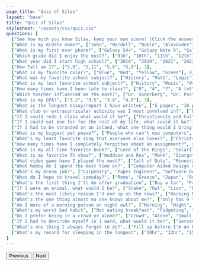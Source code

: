 ```yaml
---
page_title: "Quiz of Silas"
layout: "base"
title: "Quiz of Silas"
stylesheet: "/assets/css/quiz.css"
questions: [
  ["See how much you know Silas, keep your own score! (Click the answer to see if you are right!)", ["Ok", "Red means wrong", "Green means right", "Use buttons to switch between"], 0],
  ["What is my middle name?", ["John", "Nordell", "Noble", "Alexander"], 1],
  ["What is my first ever phone?", ["Galaxy S4+", "Galaxy Note 9", "Galaxy S9+", "Pixel 5 Pro"], 0],
  ["Which grade did I enjoy the most?", ["9th", "10th", "11th", "12th"], 2],
  ["What year did I start high school?", ["2019", "2020", "2021", "2022"], 2],
  ["How Tall am I?", ["5,8", "5,11", "5,6", "5,9"], 3],
  ["What is my favorite color?", ["Blue", "Red", "Yellow", "Green"], 0],
  ["What was my favorite school subject?", ["History", "Math", "Logic", "Grammar"], 1],
  ["What is my lest favorite school subject?", ["History", "Music", "Writing", "Grammar"], 3],
  ["How many times have I been late to class?", ["0", "4", "7", "A lot"], 1],
  ["Which teacher influenced me the most?", ["Dr. Soderberg", "Dr. Postma", "Mrs. Jill", "Mr. Swait"], 1],
  ["What is my GPA?", ["3.2", "3.5", "3.8", "4.0"], 3],
  ["What is the longest essay/report I have written", ["5 pages", "10 pages", "20 pages", "20+ pages"], 3],
  ["What club or extracurricular activity was I most involved in?", ["Piano Lessons", "Student Council", "Yearbook Committee", "Chess Club"], 1],
  ["If I could redo 1 class what would it be?", ["Christianity and Culture (Dr. Postma)", "American History (Mr. Harrell)", "Pre-calc with Trig (Mrs. Jill)", "Rhetoric (Dr. Soderberg)"], 0],
  ["If I could eat one for for the rest of my life, what could it be?", ["Salad", "Hamburgers", "Brisket", "Milkshakes"], 1],
  ["If I had to be stranded on an island, what one thing would I bring?", ["Sat-phone", "The Iliad", "Coffee Deprived Wesley", "Years Supply of rations"], 2],
  ["What is my biggest pet peeve?", ["People who can't use computers", "People using text slang in verbal context", "Evalyn getting away with things", "Procrastinators"], 3],
  ["What's my least favorite song that everyone else loves?", ["Christmas music Feb-Oct", "Peanut and Butter Jelly Time", "Veggie Tales", "Bluely Theme song"], 0],
  ["How many times have I completely forgotten about an assignment?", ["0", "1", "5", "More than I can count"], 0],
  ["What is my all time favorite book?", ["Lord of the Rings", "Solarflare", "The Iliad", "Safely Home"], 1],
  ["What is my favorite TV show?", ["Huddson and Rex", "Monk", "Stargate", "Person of Interest"], 3],
  ["What video game have I played the most?", ["Call of Duty", "Minecraft", "Halo", "Rocket League"], 0],
  ["What hobby do I spend the most time on?", ["Computer Aided Design & Drafting", "Programming", "Biking", "Board Games"], 1],
  ["What's my dream job?", ["Carpentry", "Paper Engineer", "Software Development", "Graphic Designer"], 2],
  ["What do I hope to travel someday?", ["Rome", "Greece", "Japan", "Russia"], 1],
  ["What's the first thing I'll do after graduation", ["Buy a Car", "Party", "Work more", "Travel"], 2],
  ["If I were an animal, what would I be?", ["Snake", "Owl", "Lion", "Dog"], 1],
  ["What's the most likely reason I'd end up on the news?", ["Hacking NASA", "Breaking the Internet", "Car Accident", "None of the Above"], 3],
  ["What's the one thing almost no one knows about me?", ["Only has 9 toes", "Was Student Council President", "Has had 2 surgeries", "All of the above"], 3],
  ["Am I more of a morning person or night owl?", ["Morning", "Night", "N/A", "N/A"], 1],
  ["What's my worst bad habit", ["Not eating breakfast", "Fidgeting", "Not Drink enough water", "Throwing things at people"], 1],
  ["Do I prefer being in a crowd or alone?", ["Crowd", "Alone", "Small group (1-8)", "With 1 friend"], 2],
  ["If I had to describe myself in 1 word, what would it be?", ["Servant", "Diligent", "Loyal", "Kind"], 1],
  ["What's one thing I always forget to do?", ["Fill up before I'm on E", "Sleep", "Put seatbelt on", "Turn in assignments"], 0],
  ["What's my record for sleeping in the longest", ["10hr", "12hr", "15hr", "16hr"], 1]
]
---
```





<div id="quiz-container">
  <div id="question-container"></div>
  <div id="answers-container"></div>
  <div class="button-container">
    <button class="button" id="previous-button">Previous</button>
    <button class="button" id="next-button">Next</button>
  </div>
</div>

<script>
  window.pageData = {
    questions: {{ questions | json }}
  };
</script>

<script src="/assets/js/quiz.js"></script>